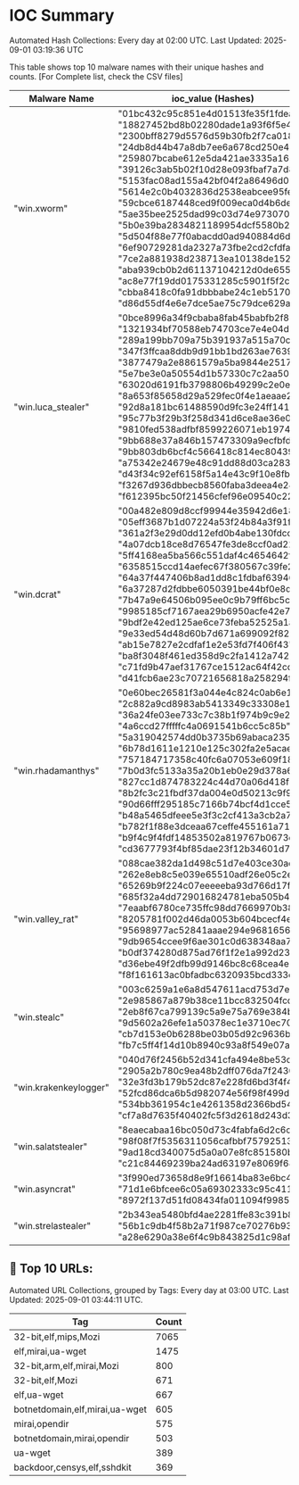 # IOC Summary

Automated Hash Collections: Every day at 02:00 UTC. Last Updated: 2025-09-01 03:19:36 UTC

This table shows top 10 malware names with their unique hashes and counts. [For Complete list, check the CSV files]

| Malware Name | ioc_value (Hashes) | Count |
|--------------|--------------------|-------|
|  "win.xworm" |  "01bc432c95c851e4d01513fe35f1fdea"<br> "18827452bd8b02280dade1a93f6f5e41"<br> "2300bff8279d5576d59b30fb2f7ca018"<br> "24db8d44b47a8db7ee6a678cd250e417"<br> "259807bcabe612e5da421ae3335a16be"<br> "39126c3ab5b02f10d28e093fbaf7a7d8"<br> "5153fac08ad155a42bf04f2a86496d05"<br> "5614e2c0b4032836d2538eabcee95fe7"<br> "59cbce6187448ced9f009eca0d4b6dec"<br> "5ae35bee2525dad99c03d74e973070bf"<br> "5b0e39ba2834821189954dcf5580b244"<br> "5d504f88e77f0abacdd0ad940884d6d1"<br> "6ef90729281da2327a73fbe2cd2cfdfa"<br> "7ce2a881938d238713ea10138de152e3"<br> "aba939cb0b2d61137104212d0de65503"<br> "ac8e77f19dd0175331285c5901f5f2c7"<br> "cbba8418c0fa91dbbbabe24c1eb51708"<br> "d86d55df4e6e7dce5ae75c79dce629a4" | 18 |
|  "win.luca_stealer" |  "0bce8996a34f9cbaba8fab45babfb2f8"<br> "1321934bf70588eb74703ce7e4e04d64"<br> "289a199bb709a75b391937a515a70c5d"<br> "347f3ffcaa8ddb9d91bb1bd263ae7639"<br> "3877479a2e8861579a5ba9844e251787"<br> "5e7be3e0a50554d1b57330c7c2aa50bf"<br> "63020d6191fb3798806b49299c2e0e30"<br> "8a653f85658d29a529fec0f4e1aeaae2"<br> "92d8a181bc61488590d9fc3e24ff141b"<br> "95c77b3f29b3f258d341d6ce8ae36e0a"<br> "9810fed538adfbf8599226071eb1974e"<br> "9bb688e37a846b157473309a9ecfbfd5"<br> "9bb803db6bcf4c566418c814ec804391"<br> "a75342e24679e48c91dd88d03ca28330"<br> "d43f34c92ef6158f5a14e43c9f10e8fb"<br> "f3267d936dbbecb8560faba3deea4e24"<br> "f612395bc50f21456cfef96e09540c22" | 17 |
|  "win.dcrat" |  "00a482e809d8ccf99944e35942d6e189"<br> "05eff3687b1d07224a53f24b84a3f91f"<br> "361a2f3e29d0dd12efd0b4abe130fdcc"<br> "4a07dcb18ce8d76547fe3de8ccf0ad21"<br> "5ff4168ea5ba566c551daf4c4654642f"<br> "6358515ccd14aefec67f380567c39fe2"<br> "64a37f447406b8ad1dd8c1fdbaf63946"<br> "6a37287d2fdbbe6050391be44bf0e8df"<br> "7b47a9e64506b095ee0c9b79ff6bc5ce"<br> "9985185cf7167aea29b6950acfe42e76"<br> "9bdf2e42ed125ae6ce73feba52525a1a"<br> "9e33ed54d48d60b7d671a699092f8269"<br> "ab15e7827e2cdfaf1e2e53fd7f406f43"<br> "ba8f3048f461ed358d9c2fa1412a7426"<br> "c71fd9b47aef31767ce1512ac64f42cd"<br> "d41fcb6ae23c70721656818a258294f6" | 16 |
|  "win.rhadamanthys" |  "0e60bec26581f3a044e4c824c0ab6e12"<br> "2c882a9cd8983ab5413349c33308e181"<br> "36a24fe03ee733c7c38b1f974b9c9e26"<br> "4a6ccd27fffffc4a0691541b6cc5c85b"<br> "5a319042574dd0b3735b69abaca235aa"<br> "6b78d1611e1210e125c302fa2e5acaef"<br> "757184717358c40fc6a07053e609f184"<br> "7b0d3fc5133a35a20b1eb0e29d378a6e"<br> "827cc1d874783224c44d70a06d418f4a"<br> "8b2fc3c21fbdf37da004e0d50213c9f9"<br> "90d66fff295185c7166b74bcf4d1cce5"<br> "b48a5465dfeee5e3f3c2cf413a3cb2a7"<br> "b782f1f88e3dceaa67ceffe455161a71"<br> "b9f4c9f4fdf14853502a819767b0673c"<br> "cd3677793f4bf85dae23f12b34601d7f" | 15 |
|  "win.valley_rat" |  "088cae382da1d498c51d7e403ce30adc"<br> "262e8eb8c5e039e65510adf26e05c2e3"<br> "65269b9f224c07eeeeeba93d766d17f1"<br> "685f32a4dd729016824781eba505b4aa"<br> "7eaabf6780ce735ffc98dd7669970b38"<br> "8205781f002d46da0053b604bcecf4e8"<br> "95698977ac52841aaae294e9681656e5"<br> "9db9654ccee9f6ae301c0d638348aa7c"<br> "b0df374280d875ad76f1f2e1a992d232"<br> "d36ebe49f2dfb99d9146bc8c68cea4e9"<br> "f8f161613ac0bfadbc6320935bcd333c" | 11 |
|  "win.stealc" |  "003c6259a1e6a8d547611acd753d7eda"<br> "2e985867a879b38ce11bcc832504fcd7"<br> "2eb8f67ca799139c5a9e75a769e384b4"<br> "9d5602a26efe1a50378ec1e3710ec70e"<br> "cb7d153e0b6288be03b05d92c9636b04"<br> "fb7c5ff4f14d10b8940c93a8f549e07a" | 6 |
|  "win.krakenkeylogger" |  "040d76f2456b52d341cfa494e8be53cd"<br> "2905a2b780c9ea48b2dff076da7f2430"<br> "32e3fd3b179b52dc87e228fd6bd3f4f4"<br> "52fcd86dca6b5d982074e56f98f499d2"<br> "534bb361954c1e4261358d2366bd54e2"<br> "cf7a8d7635f40402fc5f3d2618d243d3" | 6 |
|  "win.salatstealer" |  "8eaecabaa16bc050d73c4fabfa6d2c6c"<br> "98f08f7f5356311056cafbbf75792513"<br> "9ad18cd340075d5a0a07e8fc851580b3"<br> "c21c84469239ba24ad63197e8069f68f" | 4 |
|  "win.asyncrat" |  "3f990ed73658d8e9f16614ba83e6bc4e"<br> "71d1e6bfcee6c05a69302333c95c4119"<br> "8972f137d51fd08434fa011094f99854" | 3 |
|  "win.strelastealer" |  "2b343ea5480bfd4ae2281ffe83c391b8"<br> "56b1c9db4f58b2a71f987ce70276b936"<br> "a28e6290a38e6f4c9b843825d1c98af2" | 3 |

<!-- url_summary_start -->
## 🔗 Top 10 URLs:

Automated URL Collections, grouped by Tags: Every day at 03:00 UTC. Last Updated: 2025-09-01 03:44:11 UTC.

| Tag | Count |
|-----|-------|
| 32-bit,elf,mips,Mozi | 7065 |
| elf,mirai,ua-wget | 1475 |
| 32-bit,arm,elf,mirai,Mozi | 800 |
| 32-bit,elf,Mozi | 671 |
| elf,ua-wget | 667 |
| botnetdomain,elf,mirai,ua-wget | 605 |
| mirai,opendir | 575 |
| botnetdomain,mirai,opendir | 503 |
| ua-wget | 389 |
| backdoor,censys,elf,sshdkit | 369 |
<!-- url_summary_end -->

